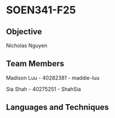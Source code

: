 # SOEN341-F25
## **Objective**
Nicholas Nguyen
## **Team Members**
Madison Luu - 40282381 - maddie-luu

Sia Shah - 40275251 - ShahSia
## **Languages and Techniques**
